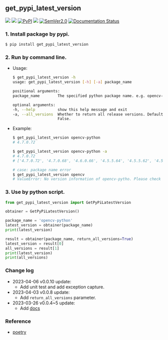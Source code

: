 ## get_pypi_latest_version
<p>
    <a href=""><img src="https://img.shields.io/badge/Python->=3.6,<3.12-aff.svg"></a>
    <a href=""><img src="https://img.shields.io/badge/OS-Linux%2C%20Win%2C%20Mac-pink.svg"></a>
    <a href="https://pypi.org/project/get_pypi_latest_version/"><img alt="PyPI" src="https://img.shields.io/pypi/v/get_pypi_latest_version"></a>
    <a href="https://pepy.tech/project/get-pypi-latest-version"><img src="https://static.pepy.tech/personalized-badge/get-pypi-latest-version?period=total&units=abbreviation&left_color=grey&right_color=blue&left_text=Downloads"></a>
    <a href="https://semver.org/"><img alt="SemVer2.0" src="https://img.shields.io/badge/SemVer-2.0-brightgreen"></a>
<a href='https://getpypilatestversion.readthedocs.io/en/latest/?badge=latest'>
    <img src='https://readthedocs.org/projects/getpypilatestversion/badge/?version=latest' alt='Documentation Status' />
</a>
</p>


### 1. Install package by pypi.
```bash
$ pip install get_pypi_latest_version
```
### 2. Run by command line.
- Usage:
    ```bash
    $ get_pypi_latest_version -h
    usage: get_pypi_latest_version [-h] [-a] package_name

    positional arguments:
    package_name        The specified python package name. e.g. opencv-python.

    optional arguments:
    -h, --help          show this help message and exit
    -a, --all_versions  Whether to return all release versions. Default is
                        False.
    ```
- Example:
    ```bash
    $ get_pypi_latest_version opencv-python
    # 4.7.0.72

    $ get_pypi_latest_version opencv-python -a
    # 4.7.0.72
    # ['4.7.0.72', '4.7.0.68', '4.6.0.66', '4.5.5.64', '4.5.5.62', '4.5.4.60', '4.5.4.58', '4.5.3.56', '4.5.2.54', '4.5.2.52', '4.5.1.48', '4.4.0.46', '4.4.0.44', '4.4.0.42', '4.4.0.40', '4.3.0.38', '4.3.0.36', '4.2.0.34', '4.2.0.32', '4.1.2.30', '4.1.1.26', '4.1.0.25', '4.0.1.24', '4.0.0.21', '3.4.9.33', '3.4.8.29', '3.4.7.28', '3.4.6.27', '3.4.5.20', '3.4.4.19', '3.4.3.18', '3.4.2.17', '3.4.18.65', '3.4.17.63', '3.4.17.61', '3.4.16.59', '3.4.16.57', '3.4.15.55', '3.4.14.53', '3.4.14.51', '3.4.13.47', '3.4.11.45', '3.4.11.43', '3.4.11.41', '3.4.10.37', '3.4.1.15', '3.4.0.14']

    # case: package name error
    $ get_pypi_latest_version opencv
    # ValueError: No version information of opencv-pytho. Please check if the package name correct.
    ```
### 3. Use by python script.
```python
from get_pypi_latest_version import GetPyPiLatestVersion

obtainer = GetPyPiLatestVersion()

package_name = 'opencv-python'
latest_version = obtainer(package_name)
print(latest_version)

result = obtainer(package_name, return_all_versions=True)
latest_version = result[0]
all_versions = result[1]
print(latest_version)
print(all_versions)
```

### Change log
- 2023-04-06 v0.0.10 update:
  - Add unit test and add exception capture.
- 2023-04-03 v0.0.8 update:
  - Add `return_all_versions` parameter.
- 2023-03-26 v0.0.4~5 update:
  - Add [docs](https://getpypilatestversion.readthedocs.io/en/latest/)

### Reference
- [poetry](https://github.com/python-poetry/poetry/blob/master/src/poetry/repositories/pypi_repository.py#L36)
